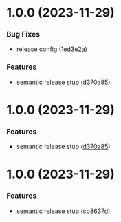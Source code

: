 # 1.0.0 (2023-11-29)


### Bug Fixes

* release config ([1ed3e2a](https://github.com/woolimi/wool-components/commit/1ed3e2aae19f3c486b16ea3e3095f44c2f7a4bd4))


### Features

* semantic release stup ([d370a85](https://github.com/woolimi/wool-components/commit/d370a8522f5cfc00da88245ba57f0f4ba963a884))

# 1.0.0 (2023-11-29)


### Features

* semantic release stup ([d370a85](https://github.com/woolimi/wool-components/commit/d370a8522f5cfc00da88245ba57f0f4ba963a884))

# 1.0.0 (2023-11-29)


### Features

* semantic release stup ([cb8637d](https://github.com/woolimi/wool-components/commit/cb8637dc7eca788e3e16e8dce2eeb53bc102bb90))
